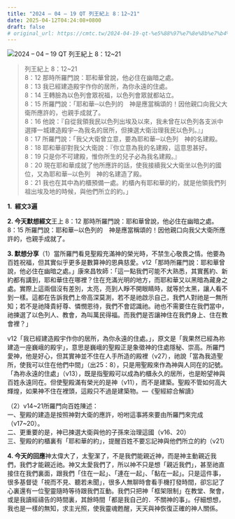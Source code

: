 ```yaml
---
title: "2024 – 04 – 19 QT 列王紀上 8：12~21"
date: 2025-04-12T04:24:08+0800
draft: false
# original_url: https://cmtc.tw/2024-04-19-qt-%e5%88%97%e7%8e%8b%e7%b4%80%e4%b8%8a-8%ef%bc%9a1221
---
```


![2024 – 04 – 19 QT 列王紀上 8：12~21](/images/qt.jpg  "2024 – 04 – 19 QT 列王紀上 8：12~21")

> 列王紀上 8：12~21  
> 8：12 那時所羅門說：耶和華曾說，他必住在幽暗之處。  
> 8：13 我已經建造殿宇作你的居所，為你永遠的住處。  
> 8：14 王轉臉為以色列會眾祝福，以色列會眾就都站立。  
> 8：15 所羅門說：「耶和華─以色列的　神是應當稱頌的！因他親口向我父大衛所應許的，也親手成就了。  
> 8：16 他說：『自從我領我民以色列出埃及以來，我未曾在以色列各支派中選擇一城建造殿宇─為我名的居所，但揀選大衛治理我民以色列。』」  
> 8：17 所羅門說：「我父大衛曾立意，要為耶和華─以色列　神的名建殿。  
> 8：18 耶和華卻對我父大衛說：『你立意為我的名建殿，這意思甚好。  
> 8：19 只是你不可建殿，惟你所生的兒子必為我名建殿。』  
> 8：20 現在耶和華成就了他所應許的話，使我接續我父大衛坐以色列的國位，又為耶和華─以色列　神的名建造了殿。  
> 8：21 我也在其中為約櫃預備一處。約櫃內有耶和華的約，就是他領我們列祖出埃及地的時候，與他們所立的約。」

**1.  經文3遍**

**2. 今天默想經文**王上 8：12 那時所羅門說：耶和華曾說，他必住在幽暗之處。  
8：15 所羅門說：耶和華─以色列的　神是應當稱頌的！因他親口向我父大衛所應許的，也親手成就了。

**3. 默想分享**（1）當所羅門看見聖殿充滿神的榮光時，不禁生心敬畏之情。他要為百姓祝福，但其實似乎更多是數算神的恩典慈愛。v12「那時所羅門說：耶和華曾說，他必住在幽暗之處。」康來昌牧師：「這一點我們可能不大熟悉，其實舊約、新約都有講到，耶和華住在哪裡？住在充滿光明的地方，而耶和華又以黑暗為藏身之處。實際上這兩個沒有差別，太亮，亮到人睜不開眼睛時，就等於太黑，讓人看不到一樣。這都在告訴我們上帝高深莫測，若不是祂啟示自己，我們人對祂是一無所知；若不是祂降貴紆尊、憐憫恩待，我們不會認識祂。祂也不需要住在我們當中，祂揀選了以色列人、教會，為叫萬民得福。而我們是否讓神住在我們身上、住在教會裡？」

v12「我已經建造殿宇作你的居所，為你永遠的住處。」，原文是「我果然已經為祢建造一座巍峨的殿宇」，意思是巍峨的聖殿正是象徵神的住處隱秘、崇高。所羅門愛神，他是好心，但其實神並不住在人手所造的殿裡（v27），祂說「當為我造聖所，使我可以住在他們中間」（出25：8），只是用聖殿來作為神與人同在的記號。「為祢永遠的住處」（v13），既是指聖殿可以成為約櫃永久的居所，也是盼望神與百姓永遠同在。但使聖殿滿有榮光的是神（v11），而不是建築。聖殿不管如何高大輝煌，如果神不住在裡頭，這殿只不過是建築物。—《聖經綜合解讀》

（2）v14~21所羅門向百姓陳述：  
一、聖殿的建造是按照神對大衛的應許，吩咐這事將來要由所羅門來完成（v17~20）。  
二、更重要的是，神已揀選大衛與他的子孫來治理這國（v16、20）  
三、聖殿的約櫃裏有「耶和華的約」，提醒百姓不要忘記神與他們所立的約（v21）

**4. 今天的回應**神太偉大了，太聖潔了，不是我們能親近神，而是神主動親近我們，我們才能親近祂。神又太愛我們了，所以神不只是想「親近我們」，甚至祂直接住在我們裏面，跟我們「住在一起」、「連在一起」、「黏在一起」。只是這件事，很多基督徒「視而不見、聽若未聞」，很多人無聊時會看手機打發時間，卻忘記了心裏還有一位聖靈隨時等待跟我們互動。我們只把神「框架限制」在教堂、聚會，或是我讀經禱告的時間裏，其餘時間「都是我自己的．不關神的事」。仔細想想，我也是一樣的無知，求主光照，使我靈魂甦醒，天天與神恢復正確的神人關係。